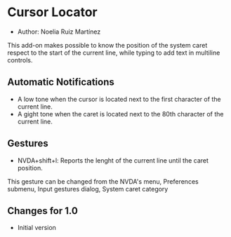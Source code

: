 # Cursor Locator #
* Author: Noelia Ruiz Martínez

This add-on makes possible to know the position of the system caret respect to the start of the current line, while typing to add text in multiline controls.

## Automatic Notifications ##

* A low tone when the cursor is located next to the first character of the current line.
* A gight tone when the caret is located next to the 80th character of the current line.

## Gestures ##

* NVDA+shift+l: Reports the lenght of the current line until the caret position.

This gesture can be changed from the NVDA's menu, Preferences submenu, Input gestures dialog, System caret category

## Changes for 1.0 ##
* Initial version
